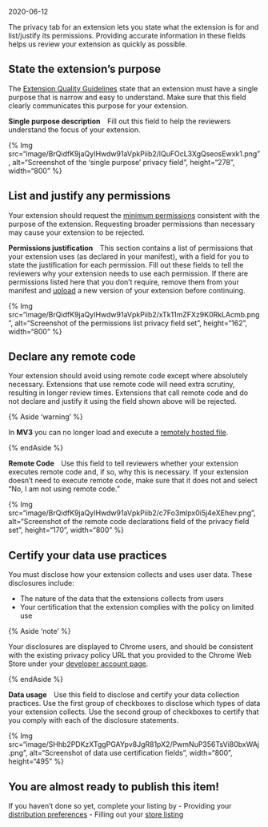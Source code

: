 2020-06-12

The privacy tab for an extension lets you state what the extension is for and list/justify its permissions. Providing accurate information in these fields helps us review your extension as quickly as possible.

State the extension’s purpose
-----------------------------

The [Extension Quality Guidelines](/docs/webstore/program_policies/#extensions) state that an extension must have a single purpose that is narrow and easy to understand. Make sure that this field clearly communicates this purpose for your extension.

**Single purpose description** Fill out this field to help the reviewers understand the focus of your extension.

{% Img src=“image/BrQidfK9jaQyIHwdw91aVpkPiib2/lQuFOcL3XgQseosEwxk1.png”, alt=“Screenshot of the ‘single purpose’ privacy field”, height=“278”, width=“800” %}

List and justify any permissions
--------------------------------

Your extension should request the [minimum permissions](/docs/extensions/mv3/security/#permissions) consistent with the purpose of the extension. Requesting broader permissions than necessary may cause your extension to be rejected.

**Permissions justification** This section contains a list of permissions that your extension uses (as declared in your manifest), with a field for you to state the justification for each permission. Fill out these fields to tell the reviewers why your extension needs to use each permission. If there are permissions listed here that you don’t require, remove them from your manifest and [upload](/docs/webstore/publish/#upload-your-item) a new version of your extension before continuing.

{% Img src=“image/BrQidfK9jaQyIHwdw91aVpkPiib2/xTk11mZFXz9K0RkLAcmb.png”, alt=“Screenshot of the permissions list privacy field set”, height=“162”, width=“800” %}

Declare any remote code
-----------------------

Your extension should avoid using remote code except where absolutely necessary. Extensions that use remote code will need extra scrutiny, resulting in longer review times. Extensions that call remote code and do not declare and justify it using the field shown above will be rejected.

{% Aside ‘warning’ %}

In **MV3** you can no longer load and execute a [remotely hosted file](/docs/extensions/mv3/intro/mv3-overview/#remotely-hosted-code).

{% endAside %}

**Remote Code** Use this field to tell reviewers whether your extension executes remote code and, if so, why this is necessary. If your extension doesn’t need to execute remote code, make sure that it does not and select “No, I am not using remote code.”

{% Img src=“image/BrQidfK9jaQyIHwdw91aVpkPiib2/c7Fo3mIpx0i5j4eXEhev.png”, alt=“Screenshot of the remote code declarations field of the privacy field set”, height=“170”, width=“800” %}

Certify your data use practices
-------------------------------

You must disclose how your extension collects and uses user data. These disclosures include:

-   The nature of the data that the extensions collects from users
-   Your certification that the extension complies with the policy on limited use

{% Aside ‘note’ %}

Your disclosures are displayed to Chrome users, and should be consistent with the existing privacy policy URL that you provided to the Chrome Web Store under your [developer account page](/docs/webstore/publish#setup-a-developer-account).

{% endAside %}

**Data usage** Use this field to disclose and certify your data collection practices. Use the first group of checkboxes to disclose which types of data your extension collects. Use the second group of checkboxes to certify that you comply with each of the disclosure statements.

{% Img src=“image/SHhb2PDKzXTggPGAYpv8JgR81pX2/PwmNuP356TsVi80bxWAj.png”, alt=“Screenshot of data use certification fields”, width=“800”, height=“495” %}

You are almost ready to publish this item!
------------------------------------------

If you haven’t done so yet, complete your listing by - Providing your [distribution preferences](/docs/webstore/cws-dashboard-distribution/) - Filling out your [store listing](/docs/webstore/cws-dashboard-listing/)

